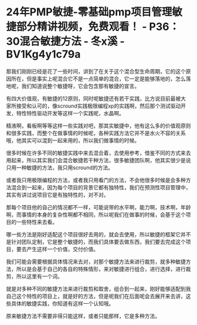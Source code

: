 # 24年PMP敏捷-零基础pmp项目管理敏捷部分精讲视频，免费观看！ - P36：30混合敏捷方法 - 冬x溪 - BV1Kg4y1c79a

那我们刚刚已经是花了一些时间，讲到了在关于这个混合型生命周期，它的这个原因所在，但是事实上呢混合它不是一点简单的混合，它一定是能够落地的，怎么落地呢，我们知道说整个敏捷呀，它会包含那有敏捷的宣言。

有四大价值观，有敏捷的12原则，同时呢敏捷还有若干实践，比方说目前最被大家所接受和认可的，像scround实践极限编程xp的实践啊，然后那个测试驱动开发，特性特性驱动开发等这样一个实践呢，水晶啊。

精液啊，看板啊等等这样一些实践对吧，那其实敏捷中，他有这么多的价值观原则和很多实践，而整个在做事情的时候呢，各种实践方法它并不是水火不容的关系哦，他其实可以混到一起来用的，所以我们做事情的时候。

很多时候在许多不同的敏捷实践中来去混合着，去使用参考，借鉴不同的方式来去用起来，所以其实我们会混合敏捷若干种方法，很多敏捷团队啊，他其实很少是说只用一种敏捷的方法，我只用scround的方法。

或者我只用极限编程的方法，或者我只用看门的方法，不会他很多时候是会多种方法混合到一起来，因为每个项目的背景它都有独特性，我们在预测性项目管理中，其实有讲过说项目它是有独特性的，对不对。

那每个项目他的自己的情况都不一样，可能说带的水平啊，能力啊，技术啊，年龄啊，而事情的本身的复杂性啊都不相同，所以呢我们在做事的时候，会基于这个项目的一些特性来去看。

哪一些方法是刚好适配这个项目很好去用的，就会去使用，所以敏捷的框架它并不是针对团队定制，它是整个敏捷的，而我们具体要去做东西，我们要去完成这个项目，要去产生这样一个价值，交付价值。

我们可能会需要根据具体情况来去对，对那个敏捷方法来进行裁剪，就多种敏捷方法，所以是会基于自己的各自的特殊情形，来对敏捷进行组合，进行选择，进行裁剪，所以这里有一个词。

就是对多种不同的敏捷方法来进行裁剪和取舍，组合到一起来，刚好能够适配到我自己这个特性的项目上，就是好的方法，但是呢我们在后面呢会去展开来去讲，这些具体的敏捷实践，你知道有这样一个认知哦。

原来敏捷方法不需要非得只能这样，或者只能那样，它是多种方法。